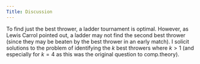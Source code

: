 ```yaml
---
Title: Discussion
---
```


To find just the best thrower, a ladder tournament is optimal. However, as Lewis Carrol pointed out, a ladder may not find the second best thrower (since they may be beaten by the best thrower in an early match). I solicit solutions to the problem of identifying the $k$ best throwers where $k > 1$ (and especially for $k=4$ as this was the original question to comp.theory). 
